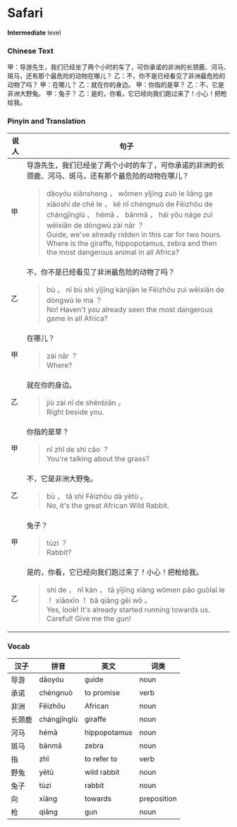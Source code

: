 # Safari
**Intermediate** level
### Chinese Text
甲：导游先生，我们已经坐了两个小时的车了，可你承诺的非洲的长颈鹿、河马、斑马，还有那个最危险的动物在哪儿？
乙：不，你不是已经看见了非洲最危险的动物了吗？
甲：在哪儿？
乙：就在你的身边。
甲：你指的是草？
乙：不，它是非洲大野兔。
甲：兔子？
乙：是的，你看，它已经向我们跑过来了！小心！把枪给我。

### Pinyin and Translation
|说人|句子|
|----|----|
|甲|导游先生，我们已经坐了两个小时的车了，可你承诺的非洲的长颈鹿、河马、斑马，还有那个最危险的动物在哪儿？<blockquote>dǎoyóu xiānsheng ， wǒmen yǐjīng zuò le liǎng ge xiǎoshí de chē le ， kě nǐ chéngnuò de Fēizhōu de chángjǐnglù 、 hémǎ 、 bānmǎ ， hái yǒu nàge zuì wēixiǎn de dòngwù zài nǎr ？<br />Guide, we've already ridden in this car for two hours. Where is the giraffe, hippopotamus, zebra and then the most dangerous animal in all Africa?</blockquote>|
|乙|不，你不是已经看见了非洲最危险的动物了吗？<blockquote>bù ， nǐ bù shì yǐjīng kànjiàn le Fēizhōu zuì wēixiǎn de dòngwù le ma ？<br />No! Haven't you already seen the most dangerous game in all Africa?</blockquote>|
|甲|在哪儿？<blockquote>zài nǎr ？<br />Where?</blockquote>|
|乙|就在你的身边。<blockquote>jiù zài nǐ de shēnbiān 。<br />Right beside you.</blockquote>|
|甲|你指的是草？<blockquote>nǐ zhǐ de shì cǎo ？<br />You're talking about the grass?</blockquote>|
|乙|不，它是非洲大野兔。<blockquote>bù ， tā shì Fēizhōu dà yětù 。<br />No, it's the great African Wild Rabbit.</blockquote>|
|甲|兔子？<blockquote>tùzi ？<br />Rabbit?</blockquote>|
|乙|是的，你看，它已经向我们跑过来了！小心！把枪给我。<blockquote>shì de ， nǐ kàn ， tā yǐjīng xiàng wǒmen pǎo guòlai le ！ xiǎoxīn ！ bǎ qiāng gěi wǒ 。<br />Yes, look! It's already started running towards us. Careful! Give me the gun!</blockquote>|
### Vocab
|汉子|拼音|英文|词类|
|----|----|----|----|
|导游|dǎoyóu|guide|noun|
|承诺|chéngnuò|to promise|verb|
|非洲|Fēizhōu|African|noun|
|长颈鹿|chángjǐnglù|giraffe|noun|
|河马|hémǎ|hippopotamus|noun|
|斑马|bānmǎ|zebra|noun|
|指|zhǐ|to refer to|verb|
|野兔|yětù|wild rabbit|noun|
|兔子|tùzi|rabbit|noun|
|向|xiàng|towards|preposition|
|枪|qiāng|gun|noun|